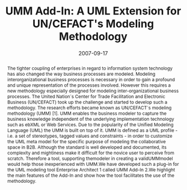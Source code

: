---
abstract: The tighter coupling of enterprises in regard to information system technology
  has also changed the way business processes are modeled. Modeling interorganizational
  business processes is necessary in order to gain a profound and unique representation
  of the processes involved. However this requires a new methodology especially designed
  for modeling inter-organizational business processes. The United Nation´s Center
  for Trade Facilitation and Electronic Business (UN/CEFACT) took up the challenge
  and started to develop such a methodology. The research efforts became known as
  UN/CEFACT´s modeling methodology (UMM) [1]. UMM enables the business modeler to
  capture the business knowledge independent of the underlying implementation technology
  such as ebXML or Web Services. Due to the popularity of the Unified Modeling Language
  (UML) the UMM is built on top of it. UMM is defined as a UML profile - i.e. a set
  of stereotypes, tagged values and constraints - in order to customize the UML meta
  model for the specific purpose of modeling the collaborative space in B2B. Although
  the standard is well developed and documented, its complexity and mightiness make
  it difficult for the novice user to perceive from scratch. Therefore a tool, supporting
  themodeler in creating a validUMMmodel would help those inexperienced with UMM.We
  have developed such a plug-in for the UML modeling tool Enterprise Architect 1 called
  UMM Add-In 2.We highlight the main features of the Add-In and show how the tool
  facilitates the use of the methodology.
authors:
- Birgit Hofreiter
- Christian Huemer
- Philipp Liegl
- Rainer Schuster
- Marco Zapletal
date: '2007-09-17'
featured: false
links:
- name: Publik
  url: https://publik.tuwien.ac.at/showentry.php?ID=141726&lang=2
publication_types:
- '1'
publishDate: '2007-09-17'
specifics: 'Poster: International Conference on Service-Oriented Computing, Wien;
  17.09.2007 - 20.09.2007; in: "Service-Oriented Computing - ICSOC 2007", Springer,
  LNCS 4749 (2007), ISBN: 978-3-540-74973-8; S. 618 - 619.'
title: 'UMM Add-In: A UML Extension for UN/CEFACT''s Modeling Methodology'
url_pdf: http://publik.tuwien.ac.at/files/pub-inf_5355.pdf
---
